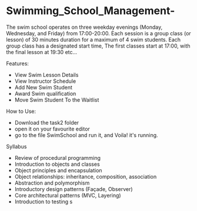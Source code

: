 # Swimming_School_Management-
The swim school operates on three weekday evenings (Monday, Wednesday, and Friday) from 17:00-20:00. Each session is a group class (or lesson) of 30 minutes duration for a maximum of 4 swim students. Each group class has a designated start time, The first classes start at 17:00, with the final lesson at 19:30 etc...

Features:
- View Swim Lesson Details
- View Instructor Schedule 
- Add New Swim Student
- Award Swim qualification
- Move Swim Student To the Waitlist


How to Use:

- Download the task2 folder
- open it on your favourite editor
- go to the file SwimSchool and run it, and Voila! it's running.

Syllabus
- Review of procedural programming
- Introduction to objects and classes
- Object principles and encapsulation
- Object relationships: inheritance, composition, association
- Abstraction and polymorphism
- Introductory design patterns (Façade, Observer)
- Core architectural patterns (MVC, Layering)
- Introduction to testing s
